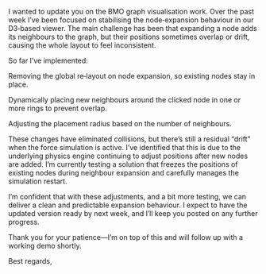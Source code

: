 I wanted to update you on the BMO graph visualisation work. Over the past week I’ve been focused on stabilising the node‑expansion behaviour in our D3‑based viewer. The main challenge has been that expanding a node adds its neighbours to the graph, but their positions sometimes overlap or drift, causing the whole layout to feel inconsistent.

So far I’ve implemented:

Removing the global re‑layout on node expansion, so existing nodes stay in place.

Dynamically placing new neighbours around the clicked node in one or more rings to prevent overlap.

Adjusting the placement radius based on the number of neighbours.

These changes have eliminated collisions, but there’s still a residual “drift” when the force simulation is active. I’ve identified that this is due to the underlying physics engine continuing to adjust positions after new nodes are added. I’m currently testing a solution that freezes the positions of existing nodes during neighbour expansion and carefully manages the simulation restart.

I’m confident that with these adjustments, and a bit more testing, we can deliver a clean and predictable expansion behaviour. I expect to have the updated version ready by next week, and I’ll keep you posted on any further progress.

Thank you for your patience—I’m on top of this and will follow up with a working demo shortly.

Best regards,
